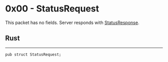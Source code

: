 # 0x00 - StatusRequest

This packet has no fields. Server responds with [StatusResponse](/status/server/status-response.md).


## Rust 
---------

```rust,noplayground
pub struct StatusRequest;
```